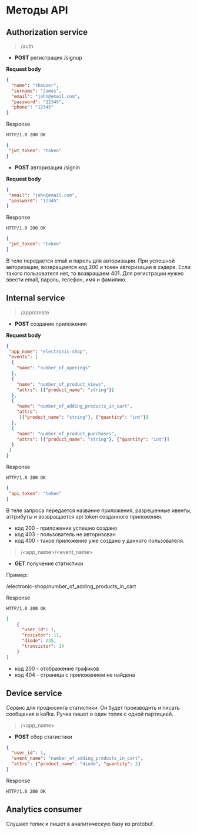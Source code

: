 # Методы API

## Authorization service

> /auth

-  **POST** регистрация /signup

**Request body**

```json
{
  "name": "theUser",
  "surname": "James",
  "email": "john@email.com",
  "password": "12345",
  "phone": "12345"
}
```

Response

`HTTP/1.0 200 OK`
```json
{
 "jwt_token": "token"
}
```

-  **POST** авторизация /signin

**Request body**

```json
{
 "email": "john@email.com",
 "password": "12345"
}
```

Response

`HTTP/1.0 200 OK`
```json
{
 "jwt_token": "token"
}
```

В теле передается email и пароль для авторизации. При успешной авторизации, возвращается код 200 и токен авторизации в хэдере.
Если такого пользователя нет, то возвращаем 401. Для регистрации нужно ввести email, пароль, телефон, имя и фамилию. 

## Internal service

> /app/create

- **POST** создание приложения

**Request body**

```json
{
 "app_name": "electronic-shop",
 "events": [
  {
    "name": "number_of_openings"
  },
  {
    "name": "number_of_product_views", 
    "attrs": [{"product_name": "string"}]
  },
  {
    "name": "number_of_adding_products_in_cart",
    "attrs":
     [{"product_name": "string"}, {"quantity": "int"}]
  },
  {
    "name": "number_of_product_purchases",
    "attrs": [{"product_name": "string"}, {"quantity": "int"}]
  }
 ]
}
```

Response

`HTTP/1.0 200 OK`
```json
{
 "api_token": "token"
}
```

В теле запроса передается название приложения, разрешенные ивенты, аттрибуты и возвращается api token созданного приложения.

- код 200 - приложение успешно создано
- код 403 - пользователь не авторизован
- код 400 - такое приложение уже создано у данного пользователя.


> /<app_name>/<event_name>

-  **GET** получение статистики

Пример:

/electronic-shop/number_of_adding_products_in_cart

Response

`HTTP/1.0 200 OK`
```json
[
    {
      "user_id": 1,
      "resistor": 11,
      "diode": 235,
      "transistor": 14
    }
]
```

- код 200 - отображение графиков
- код 404 - страница с приложением не найдена

## Device service

Сервис для продюсинга статистики. Он будет производить и писать сообщения в kafka. Ручка пишет в один топик с одной партицией.

> /<app_name>

-  **POST** сбор статистики

```json
{
  "user_id": 1,
  "event_name": "number_of_adding_products_in_cart",
  "attrs": {"product_name": "diode", "quantity": 2}
}
```

Response

`HTTP/1.0 200 OK`

## Analytics consumer

Слушает топик и пишет в аналитическую базу из protobuf.
